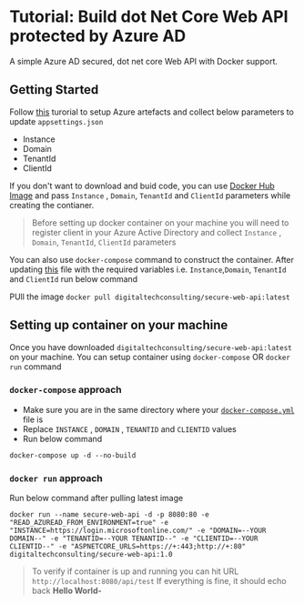 # Tutorial: Build dot Net Core Web API protected by Azure AD
A simple Azure AD secured, dot net core Web API with Docker support.

## Getting Started

Follow [this](https://www.youtube.com/watch?v=srJZCCvst8o&t=78s) turorial to setup Azure artefacts and collect below parameters to update `appsettings.json` 
   - Instance 
   - Domain
   - TenantId
   - ClientId

If you don't want to download and buid code, you can use [Docker Hub Image](https://hub.docker.com/repository/docker/digitaltechconsulting/secure-web-api) and pass `Instance` , `Domain`, `TenantId` and `ClientId` parameters while creating the contianer.


> Before setting up docker container on your machine you will need to register client in your Azure Active Directory and collect `Instance` , `Domain`, `TenantId`, `ClientId` parameters

You can also use `docker-compose` command to construct the container.  After updating [this](https://github.com/digitaltechconsulting/dot-net-core-secure-webapi-azure-ad-docker-support/blob/master/docker-compose.yml) file with the required variables i.e. `Instance`,`Domain`, `TenantId` and `ClientId` run below command

PUll the image
`
docker pull digitaltechconsulting/secure-web-api:latest
`
## Setting up container on your machine

Once you have downloaded `digitaltechconsulting/secure-web-api:latest` on your machine.  You can setup container using `docker-compose` OR  `docker run` command

### `docker-compose` approach
- Make sure you are in the same directory where your [`docker-compose.yml`](https://github.com/digitaltechconsulting/dot-net-core-secure-webapi-azure-ad-docker-support/blob/master/docker-compose.yml) file is
- Replace `INSTANCE` , `DOMAIN` , `TENANTID` and `CLIENTID` values
- Run below command

`
docker-compose up -d --no-build
`

### `docker run`  approach

Run below command after pulling latest image

`
docker run --name secure-web-api -d -p 8080:80 -e "READ_AZUREAD_FROM_ENVIRONMENT=true" -e "INSTANCE=https://login.microsoftonline.com/" -e "DOMAIN=--YOUR DOMAIN--" -e "TENANTID=--YOUR TENANTID--" -e "CLIENTID=--YOUR CLIENTID--" -e "ASPNETCORE_URLS=https://+:443;http://+:80" digitaltechconsulting/secure-web-api:1.0
`

> To verify if container is up and running you can hit URL `http://localhost:8080/api/test` If everything is fine, it should echo back **Hello World-**

